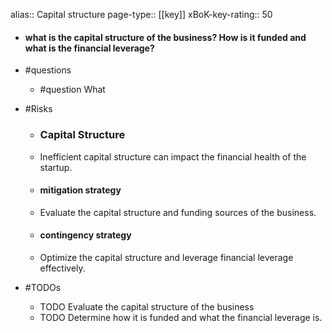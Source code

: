 alias:: Capital structure
page-type:: [[key]]
xBoK-key-rating:: 50
- #### what is the capital structure of the business? How is it funded and what is the financial leverage?
- #questions
  - #question What
- #Risks

  - ### Capital Structure
  - Inefficient capital structure can impact the financial health of the startup.
  - #### mitigation strategy
  - Evaluate the capital structure and funding sources of the business.
  - #### contingency strategy
  - Optimize the capital structure and leverage financial leverage effectively.
- #TODOs
  - TODO Evaluate the capital structure of the business
  - TODO  Determine how it is funded and what the financial leverage is.


